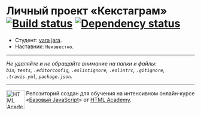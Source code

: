 # Личный проект «Кекстаграм» [![Build status][travis-image]][travis-url] [![Dependency status][dependency-image]][dependency-url]

* Студент: [vara jara](https://up.htmlacademy.ru/javascript/6/user/203475).
* Наставник: `Неизвестно`.

---

_Не удаляйте и не обращайте внимание на папки и файлы:_<br>
_`bin`, `tests`, `.editorconfig`, `.eslintignore`, `.eslintrc`, `.gitignore`, `.travis.yml`, `package.json`._

---

<a href="https://htmlacademy.ru/intensive/javascript"><img align="left" width="50" height="50" title="HTML Academy" src="https://up.htmlacademy.ru/static/img/intensive/javascript/logo-for-github.svg"></a>

Репозиторий создан для обучения на интенсивном онлайн‑курсе «[Базовый JavaScript](https://htmlacademy.ru/intensive/javascript)» от [HTML Academy](https://htmlacademy.ru).

[travis-image]: https://travis-ci.org/htmlacademy-javascript/203475-kekstagram.svg?branch=master
[travis-url]: https://travis-ci.org/htmlacademy-javascript/203475-kekstagram
[dependency-image]: https://david-dm.org/htmlacademy-javascript/203475-kekstagram.svg?style=flat-square
[dependency-url]: https://david-dm.org/htmlacademy-javascript/203475-kekstagram
